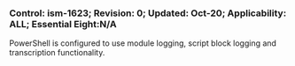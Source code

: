 ### Control: ism-1623; Revision: 0; Updated: Oct-20; Applicability: ALL; Essential Eight:N/A
<p>PowerShell is configured to use module logging, script block logging and transcription functionality.</p>